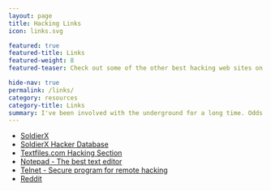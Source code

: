 ```yaml
---
layout: page
title: Hacking Links
icon: links.svg

featured: true
featured-title: Links
featured-weight: 8
featured-teaser: Check out some of the other best hacking web sites on the internet.

hide-nav: true
permalink: /links/
category: resources
category-title: Links
summary: I've been involved with the underground for a long time. Odds are if you were to drop the name schiz0id, people would immediately engage you in conversation. I keep a tight watch on what is going on in the hacker community, and these links are without a doubt the best resources online. There are many groups and people dedicated to hacking, keeping up with the information on these sites is crucial to the everyday life of a hacker. Only the best of the best are linked on my site.
---
```

* <a target="_blank" title="SoldierX" href="http://www.soldierx.com">SoldierX</a>
* <a target="_blank" title="SoldierX Hacker Database" href="http://www.soldierx.com/hdb">SoldierX Hacker Database</a>
* <a target="_blank" title="Textfiles.com Hacking Section" href="http://www.textfiles.com/hacking">Textfiles.com Hacking Section</a>
* <a target="_blank" title="Notepad - The best text editor" href="http://www.notepad.org">Notepad - The best text editor</a>
* <a target="_blank" title="Telnet - Secure program for remote hacking" href="http://www.telnet.org">Telnet - Secure program for remote hacking</a>
* <a target="_blank" title="Reddit" href="http://www.reddit.com/r/itsaunixsystem">Reddit</a>
